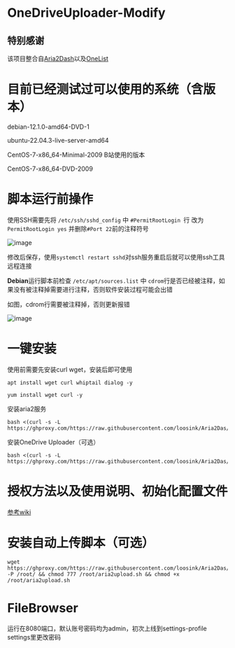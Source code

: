 # OneDriveUploader-Modify

## 特别感谢

该项目整合自[Aria2Dash](https://github.com/Masterchiefm/Aria2Dash)以及[OneList](https://github.com/MoeClub/OneList)

# 目前已经测试过可以使用的系统（含版本）

debian-12.1.0-amd64-DVD-1

ubuntu-22.04.3-live-server-amd64

CentOS-7-x86_64-Minimal-2009 B站使用的版本

CentOS-7-x86_64-DVD-2009


# 脚本运行前操作

使用SSH需要先将 `/etc/ssh/sshd_config` 中 `#PermitRootLogin `行 改为 `PermitRootLogin yes`
并删除`#Port 22`前的注释符号

![image](https://github.com/loosink/Aria2Das/assets/30341914/b11e47a1-73d1-4526-b31c-c8f9dcec8329)


修改后保存，使用`systemctl restart sshd`对ssh服务重启后就可以使用ssh工具远程连接

**Debian**运行脚本前检查 `/etc/apt/sources.list` 中 `cdrom`行是否已经被注释，如果没有被注释掉需要进行注释，否则软件安装过程可能会出错

如图，cdrom行需要被注释掉，否则更新报错

![image](https://github.com/loosink/Aria2Das/assets/30341914/0ecf395a-b74c-4e21-8439-6e12a7a39059)



# 一键安装

使用前需要先安装curl wget，安装后即可使用
```
apt install wget curl whiptail dialog -y
```
```
yum install wget curl -y
```
安装aria2服务

```
bash <(curl -s -L https://ghproxy.com/https://raw.githubusercontent.com/loosink/Aria2Das/master/Aria2Dash.sh)
```

安装OneDrive Uploader（可选）

```
bash <(curl -s -L https://ghproxy.com/https://raw.githubusercontent.com/loosink/Aria2Das/master/Install/getOneDriveUploader.sh)
```



# 授权方法以及使用说明、初始化配置文件
[参考wiki](https://github.com/loosink/Aria2Das/blob/master/Install/wiki.md)


# 安装自动上传脚本（可选）

```
wget https://ghproxy.com/https://raw.githubusercontent.com/loosink/Aria2Das/master/Install/aria2upload.sh -P /root/ && chmod 777 /root/aria2upload.sh && chmod +x /root/aria2upload.sh
```

# FileBrowser
运行在8080端口，默认账号密码均为admin，初次上线到settings-profile settings里更改密码


